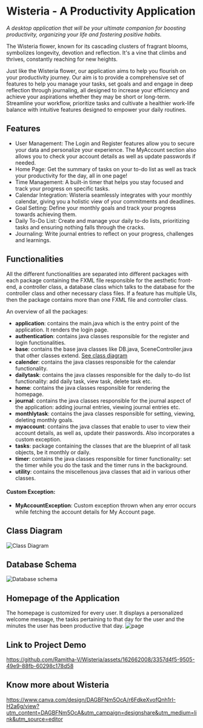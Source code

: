 # Wisteria - A Productivity Application
_A desktop application that will be your ultimate companion for boosting productivity, organizing your life and fostering positive habits._


The Wisteria flower, known for its cascading clusters of fragrant blooms, symbolizes longevity, devotion and reflection. It's a vine that climbs and thrives, constantly reaching for new heights. 


Just like the Wisteria flower, our application aims to help you flourish on your productivity journey. Our aim is to provide a comprehensive set of features to help you manage your tasks, set goals and and engage in deep reflection through journaling, all designed to increase your efficiency and achieve your aspirations whether they may be short or long-term. Streamline your workflow, prioritize tasks and cultivate a healthier work-life balance with intuitive features designed to empower your daily routines.

## Features
- User Management: The Login and Register features allow you to secure your data and personalize your experience. The MyAccount section also allows you to check your account details as well as update passwords if needed.
- Home Page: Get the summary of tasks on your to-do list as well as track your productivity for the day, all in one page!
- Time Management: A built-in timer that helps you stay focused and track your progress on specific tasks.
- Calendar Integration: Wisteria seamlessly integrates with your monthly calendar, giving you a holistic view of your commitments and deadlines.
- Goal Setting: Define your monthly goals and track your progress towards achieving them.
- Daily To-Do List: Create and manage your daily to-do lists, prioritizing tasks and ensuring nothing falls through the cracks.
- Journaling: Write journal entries to reflect on your progress, challenges and learnings.

## Functionalities
All the different functionalities are separated into different packages with each package containing the FXML file responsible for the aesthetic front-end, a controller class, a database class which talks to the database for the controller class and other necessary class files. If a feature has multiple UIs, then the package contains more than one FXML file and controller class. 

An overview of all the packages: 

- **application**: contains the main.java which is the entry point of the application. It renders the login page.
- **authentication**: contains java classes responsible for the register and login functionalities.
- **base**: contains the base java classes like DB.java, SceneController.java that other classes extend. [See class diagram](#-Class-Diagram)
- **calender**: contains the java classes responsible for the calendar functionality.
- **dailytask**: contains the java classes responsible for the daily to-do list functionality: add daily task, view task, delete task etc.
- **home**: contains the java classes responsible for rendering the homepage.
- **journal**: contains the java classes responsible for the journal aspect of the application: adding journal entries, viewing journal entries etc.
- **monthlytask**: contains the java classes responsible for setting, viewing, deleting monthly goals.
- **myaccount**: contains the java classes that enable to user to view their account details, as well as, update their passwords. Also incorporates a custom exception.
- **tasks**: package containing the classes that are the blueprint of all task objects, be it monthly or daily.
- **timer**: contains the java classes responsible for timer functionality: set the timer while you do the task and the timer runs in the background.
- **utility**: contains the miscellenous java classes that aid in various other classes.

#### Custom Exception:
- **MyAccountException**: Custom exception thrown when any error occurs while fetching the account details for My Account page.

## Class Diagram
![Class Diagram](https://github.com/Ramitha-V/Wisteria/assets/162662008/93ae953c-a80e-4724-a1a4-1ce2171349c6)

## Database Schema
![Database schema](https://github.com/Ramitha-V/Wisteria/assets/162662008/d646366d-6e35-4187-b5ca-b6fc6422d146)

## Homepage of the Application
The homepage is customized for every user. It displays a personalized welcome message, the tasks pertaining to that day for the user and the minutes the user has been productive that day.
![page](https://github.com/Ramitha-V/Wisteria/assets/162662008/efdfd421-24e0-4398-a4cd-bfbca421f950)

## Link to Project Demo
https://github.com/Ramitha-V/Wisteria/assets/162662008/3357d4f5-9505-49e9-88fb-60298c178d58

## Know more about Wisteria
https://www.canva.com/design/DAGBFNm5OcA/r6FdkeXvofQnh1rI-H2a6g/view?utm_content=DAGBFNm5OcA&utm_campaign=designshare&utm_medium=link&utm_source=editor
